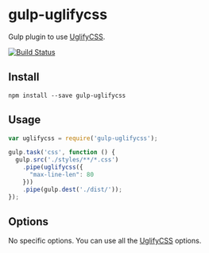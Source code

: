 gulp-uglifycss
==============

Gulp plugin to use [UglifyCSS](https://github.com/fmarcia/UglifyCSS).

[![Build Status](https://travis-ci.org/rezzza/gulp-uglifycss.svg?branch=master)](https://travis-ci.org/rezzza/gulp-uglifycss)

## Install

```
npm install --save gulp-uglifycss
```

## Usage
```javascript
var uglifycss = require('gulp-uglifycss');

gulp.task('css', function () {
  gulp.src('./styles/**/*.css')
    .pipe(uglifycss({
      "max-line-len": 80
    }))
    .pipe(gulp.dest('./dist/'));
});
```

## Options

No specific options. You can use all the [UglifyCSS](https://github.com/fmarcia/UglifyCSS) options.
